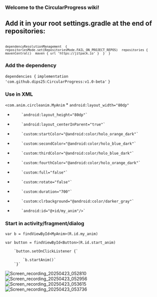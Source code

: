 ### Welcome to the CircularProgress wiki!

## Add it in your root settings.gradle at the end of repositories:

<code> ```dependencyResolutionManagement 
{ 
repositoriesMode.set(RepositoriesMode.FAIL_ON_PROJECT_REPOS) 
repositories {
 mavenCentral() 
 maven { url 'https://jitpack.io' } 
} 
} ```</code>

### Add the dependency

`dependencies {`
	        `implementation 'com.github.dips25:CircularProgress:v1.0-beta'`
	     `}`

### Use in XML

`<com.anim.circleanim.MyAnim`
        * `android:layout_width="80dp"`
*         `android:layout_height="80dp"`
*         `android:layout_centerInParent="true"`
*         `custom:startColor="@android:color/holo_orange_dark"`
*         `custom:secondColor="@android:color/holo_blue_dark"`
*         `custom:thirdColor="@android:color/holo_blue_dark"`
*         `custom:fourthColor="@android:color/holo_orange_dark"`
*         `custom:full="false"`
*         `custom:rotate="false"`
*         `custom:duration="700"`
*         `custom:clrbackground="@android:color/darker_gray"`
*         `android:id="@+id/my_anim"/>`


### Start in activity/fragment/dialog

 `var b = findViewById<MyAnim>(R.id.my_anim)`

 `var button = findViewById<Button>(R.id.start_anim)`

        `button.setOnClickListener {`

            `b.startAnim()`
        `}`
![Screen_recording_20250423_052810](https://github.com/user-attachments/assets/c9fbd2e6-e0ee-4d08-aba1-279b63c66f8e)
![Screen_recording_20250423_052956](https://github.com/user-attachments/assets/7ef552ed-2671-450c-b70c-3fe0fcfd2f23)
![Screen_recording_20250423_053615](https://github.com/user-attachments/assets/5309d802-c8c0-4a0f-b12a-9d62ee3e1db5)
![Screen_recording_20250423_053736](https://github.com/user-attachments/assets/e191a04f-ddd2-447c-8b93-26acdcf32e93)
